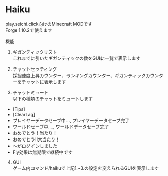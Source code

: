 # Haiku
play.seichi.click向けのMinecraft MODです  
Forge 1.10.2で使えます  
  

機能  
1. ギガンティックリスト  
これまでに引いたギガンティックの数をGUIに一覧で表示します  

2. チャットセッティング  
採掘速度上昇カウンター、ランキングカウンター、ギガンティックカウンターをチャットに表示します  

3. チャットミュート  
以下の種類のチャットをミュートします  
* [Tips]  
* [ClearLag]  
* プレイヤーデータセーブ中…, プレイヤーデータセーブ完了  
* ワールドセーブ中...., ワールドデータセーブ完了  
* おめでとう！当たり！  
* おめでとう‼︎大当たり！  
* 〜がログインしました  
* Fly効果は無期限で継続中です  

4. GUI  
ゲーム内コマンド/haikuで上記1.~3.の設定を変えられるGUIを表示します
